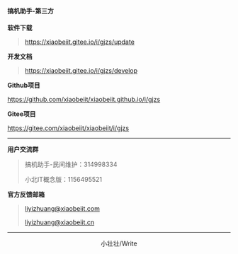 #### 搞机助手-第三方

**软件下载**

> https://xiaobeiit.gitee.io/i/gjzs/update

**开发文档**

> https://xiaobeiit.gitee.io/i/gjzs/develop

**Github项目**

https://github.com/xiaobeiit/xiaobeiit.github.io/i/gjzs

**Gitee项目**

https://gitee.com/xiaobeiit/xiaobeiit/i/gjzs

------

**用户交流群**

> 搞机助手-民间维护：314998334
>
> 小北IT概念版：1156495521

**官方反馈邮箱**

> [liyizhuang@xiaobeiit.com](mailto:liyizhuang@xiaobeiit.com)
>
> [liyizhuang@xiaobeiit.cn](mailto:liyizhuang@xiaobeiit.cn)

------

<center>小壮壮/Write</center>